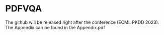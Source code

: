 # PDFVQA


The github will be released right after the conference (ECML PKDD 2023).
The Appendix can be found in the Appendix.pdf 

